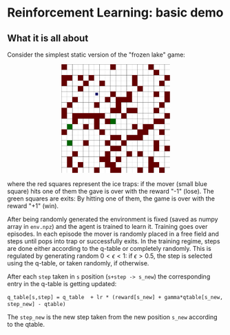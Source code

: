 # Reinforcement Learning: basic demo

## What it is all about

Consider the simplest static version of the "frozen lake" game:

<p align="center">
  <img src="png/000000/0000.png" width=50% />
</p>

where the red squares represent the ice traps: if the mover (small blue square) hits one of them the gave is over with the reward "-1" (lose). The green squares are exits: By hitting one of them, the game is over with the reward "+1" (win). 

After being randomly generated the environment is fixed (saved as numpy array in `env.npz`) and the agent is trained to learn it. Training goes over episodes. In each episode the mover is randomly placed in a free field and steps until pops into trap or successfully exits. In the training regime, steps are done either according to the q-table or completely randomly. This is regulated by generating random $0<\epsilon<1$: if $\epsilon>0.5$, the step is selected using the q-table, or taken randomly, if otherwise.

After each  `step` taken in `s` position (`s+step -> s_new`) the corresponding entry in the q-table is getting updated:
```
q_table[s,step] = q_table  + lr * (reward[s_new] + gamma*qtable[s_new, step_new] - qtable)
```
The `step_new` is the new step taken from the new position `s_new` according to the qtable.